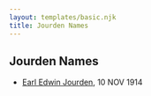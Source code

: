 ```yaml
---
layout: templates/basic.njk
title: Jourden Names
---
```

## Jourden Names
- [Earl Edwin Jourden](/people/9/93806660), 10 NOV 1914